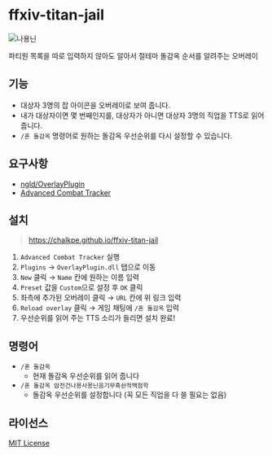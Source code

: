 # ffxiv-titan-jail

![나용닌](https://i.imgur.com/EX2IG4o.png)

파티원 목록을 따로 입력하지 않아도 알아서 절테마 돌감옥 순서를 알려주는 오버레이

## 기능

- 대상자 3명의 잡 아이콘을 오버레이로 보여 줍니다.
- 내가 대상자이면 몇 번째인지를, 대상자가 아니면 대상자 3명의 직업을 TTS로 읽어 줍니다.
- `/혼 돌감옥` 명령어로 원하는 돌감옥 우선순위를 다시 설정할 수 있습니다.

## 요구사항

- [ngld/OverlayPlugin](https://github.com/ngld/OverlayPlugin)
- [Advanced Combat Tracker](https://advancedcombattracker.com)

## 설치

> https://chalkpe.github.io/ffxiv-titan-jail

1. `Advanced Combat Tracker` 실행
1. `Plugins` → `OverlayPlugin.dll` 탭으로 이동
1. `New` 클릭 → `Name` 칸에 원하는 이름 입력
1. `Preset` 값을 `Custom`으로 설정 후 `OK` 클릭
1. 좌측에 추가된 오버레이 클릭 → `URL` 칸에 위 링크 입력
1. `Reload overlay` 클릭 → 게임 채팅에 `/혼 돌감옥` 입력
1. 우선순위를 읽어 주는 TTS 소리가 들리면 설치 완료!

## 명령어

- `/혼 돌감옥`
  - 현재 돌감옥 우선순위를 읽어 줍니다
- `/혼 돌감옥 암전건나용사몽닌음기무흑솬적백점학`
  - 돌감옥 우선순위를 설정합니다 (꼭 모든 직업을 다 쓸 필요는 없음)

## 라이선스

[MIT License](LICENSE)